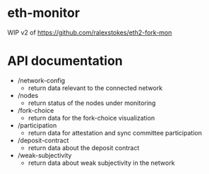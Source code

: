 # eth-monitor

WIP v2 of https://github.com/ralexstokes/eth2-fork-mon

# API documentation

- /network-config
  - return data relevant to the connected network
- /nodes
  - return status of the nodes under monitoring
- /fork-choice
  - return data for the fork-choice visualization
- /participation
  - return data for attestation and sync committee participation
- /deposit-contract
  - return data about the deposit contract
- /weak-subjectivity
  - return data about weak subjectivity in the network

